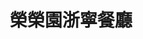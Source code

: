 ---
title: "榮榮園浙寧餐廳"
description: "榮榮園浙寧餐廳"
layout: shop
keywords:
  - 美食競賽
  - 台灣美食
  - 美食精選
datePublished: "2025-06-30"
dateModified: "2025-07-04"
city: "台北市"
district: "大安區"
address: "台北市大安區信義路四段25號2樓"
phone: "0227038822"
geo: "25.033581037187666, 121.544639769365"
google_map: "https://maps.app.goo.gl/T9SL41jzPjr1FqoY7"
footinder: "https://footinder.com.tw/%e5%8f%b0%e5%8c%97%e5%b8%82%e5%a4%a7%e5%ae%89%e5%8d%80/8589/"
official: "https://www.facebook.com/rongrongyuan0227038822"
award:
  - name: "500盤"
    year: "2024"
    entries:
      - dishes:
          - "烤光餅與㸆排骨"

---